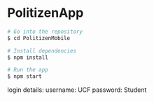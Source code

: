 # PolitizenApp

```bash
# Go into the repository
$ cd PolitizenMobile

# Install dependencies
$ npm install

# Run the app
$ npm start
```
login details:
username: UCF
password: Student
